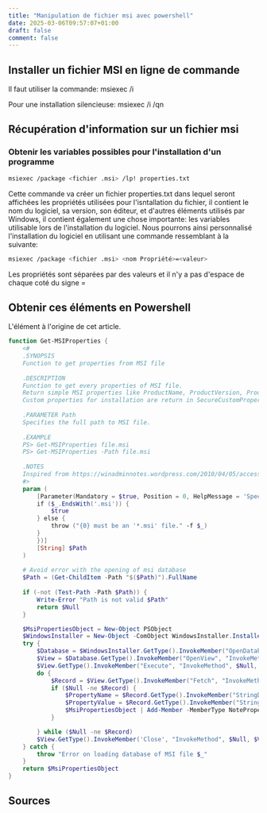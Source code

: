 ```yaml
---
title: "Manipulation de fichier msi avec powershell"
date: 2025-03-06T09:57:07+01:00
draft: false
comment: false
---
```


## Installer un fichier MSI en ligne de commande

Il faut utiliser la commande:
msiexec /i <fichier msi>

Pour une installation silencieuse:
msiexec /i <fichier msi> /qn 

## Récupération d'information sur un fichier msi

### Obtenir les variables possibles pour l'installation d'un programme

```sh
msiexec /package <fichier .msi> /lp! properties.txt
```

Cette commande va créer un fichier properties.txt dans lequel seront affichées les propriétés utilisées pour l'isntallation du fichier,
il contient le nom du logiciel, sa version, son éditeur, et d'autres éléments utilisés par Windows, il contient également une chose importante: les variables utilisable lors de l'installation du logiciel.
Nous pourrons ainsi personnalisé l'installation du logiciel en utilisant une commande ressemblant à la suivante:
```sh
msiexec /package <fichier .msi> <nom Propriété>=<valeur> 
```

Les propriétés sont séparées par des valeurs et il n'y a pas d'espace de chaque coté du signe =

## Obtenir ces éléments en Powershell

L'élément à l'origine de cet article.

```powershell
function Get-MSIProperties {
    <#
    .SYNOPSIS
    Function to get properties from MSI file
    
    .DESCRIPTION
    Function to get every properties of MSI file.
    Return simple MSI properties like ProductName, ProductVersion, ProductLanguage
    Custom properties for installation are return in SecureCustomProperties Member 
    
    .PARAMETER Path
    Specifies the full path to MSI file.
    
    .EXAMPLE
    PS> Get-MSIProperties file.msi
    PS> Get-MSIProperties -Path file.msi
    
    .NOTES
    Inspired from https://winadminnotes.wordpress.com/2010/04/05/accessing-msi-file-as-a-database/
    #>
    param (
        [Parameter(Mandatory = $true, Position = 0, HelpMessage = 'Specifies path to MSI file.')][ValidateScript({
        if ($_.EndsWith('.msi')) {
            $true
        } else {
            throw ("{0} must be an '*.msi' file." -f $_)
        }
        })]
        [String] $Path
    )
    
    # Avoid error with the opening of msi database
    $Path = (Get-ChildItem -Path "$($Path)").FullName
    
    if (-not (Test-Path -Path $Path)) {
        Write-Error "Path is not valid $Path"
        return $Null
    }

    $MsiPropertiesObject = New-Object PSObject
    $WindowsInstaller = New-Object -ComObject WindowsInstaller.Installer
    try {
        $Database = $WindowsInstaller.GetType().InvokeMember("OpenDatabase", "InvokeMethod", $Null, $WindowsInstaller, @($Path,0))
        $View = $Database.GetType().InvokeMember("OpenView", "InvokeMethod", $Null, $Database, ("SELECT * FROM Property"))
        $View.GetType().InvokeMember("Execute", "InvokeMethod", $Null, $View, $Null)
        do {
            $Record = $View.GetType().InvokeMember("Fetch", "InvokeMethod", $Null, $View, $Null)
            if ($Null -ne $Record) {
                $PropertyName = $Record.GetType().InvokeMember("StringData", "GetProperty", $Null, $Record, 1)
                $PropertyValue = $Record.GetType().InvokeMember("StringData", "GetProperty", $Null, $Record, 2)
                $MsiPropertiesObject | Add-Member -MemberType NoteProperty -Name "$PropertyName" -Value "$PropertyValue"
            }

        } while ($Null -ne $Record)
        $View.GetType().InvokeMember('Close', "InvokeMethod", $Null, $View, $Null)  
    } catch {
        throw "Error on loading database of MSI file $_"
    }
    return $MsiPropertiesObject
}
```

## Sources

[](https://winaero.com/install-a-winget-app-with-custom-arguments-and-command-line-switches/)
[](https://stackoverflow.com/questions/72047380/powershell-get-properties-of-msi)
[](https://github.com/itpro-tips/PowerShell-Toolbox/blob/master/Get-MSIFileInformation.ps1)
[](https://winadminnotes.wordpress.com/2010/04/05/accessing-msi-file-as-a-database/)
[](https://powershellexplained.com/2016-10-21-powershell-installing-msi-files/)

